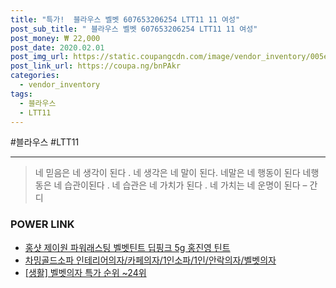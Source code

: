 ```yaml
--- 
title: "특가!  블라우스 벨벳 607653206254 LTT11 11 여성" 
post_sub_title: " 블라우스 벨벳 607653206254 LTT11 11 여성" 
post_money: ₩ 22,000 
post_date: 2020.02.01 
post_img_url: https://static.coupangcdn.com/image/vendor_inventory/005e/94838131393c323a5dcd8c041108dfe8bc71ec07a5708d5726fdd7b268c4.jpg 
post_link_url: https://coupa.ng/bnPAkr 
categories: 
  - vendor_inventory 
tags: 
  - 블라우스 
  - LTT11 
--- 
```

  #블라우스 #LTT11 
<hr> 

> 네 믿음은 네 생각이 된다 . 네 생각은  네 말이 된다. 네말은 네 행동이 된다 네행동은 네 습관이된다 . 네 습관은 네 가치가 된다 . 네 가치는 네 운명이 된다 – 간디 


### POWER LINK

* <a href="https://blog.naver.com/sakai111/221784281801" target="_blank">홍샷 제이원 파워래스팅 벨벳틴트 딥핑크 5g 홍진영 틴트</a>
* <a href="https://blog.naver.com/fasyy4321/221788180500" target="_blank">차밍골드소파 인테리어의자/카페의자/1인소파/1인/안락의자/벨벳의자</a>
* <a href="https://blog.naver.com/sakai111/221787145353" target="_blank"> [생활] 벨벳의자 특가 순위 ~24위</a>
